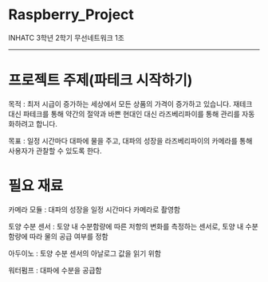 # Raspberry_Project
INHATC 3학년 2학기 무선네트워크 1조


* * *

# 프로젝트 주제(파테크 시작하기)
   목적 : 최저 시급이 증가하는 세상에서 모든 상품의 가격이 증가하고 있습니다.
         재테크 대신 파테크를 통해 약간의 절약과 바쁜 현대인 대신 라즈베리파이를 통해 관리를 자동화하려고 합니다.

   목표 : 일정 시간마다 대파에 물을 주고, 대파의 성장을 라즈베리파이의 카메라를 통해 사용자가 관찰할 수 있도록 한다.

# 필요 재료
   카메라 모듈 : 대파의 성장을 일정 시간마다 카메라로 촬영함
   
   토양 수분 센서 : 토양 내 수분함량에 따른 저항의 변화를 측정하는 센서로, 토양 내 수분함량에 따라 물의 공급 여부를 정함
   
   아두이노 : 토양 수분 센서의 아날로그 값을 읽기 위함
   
   워터펌프 : 대파에 수분을 공급함
